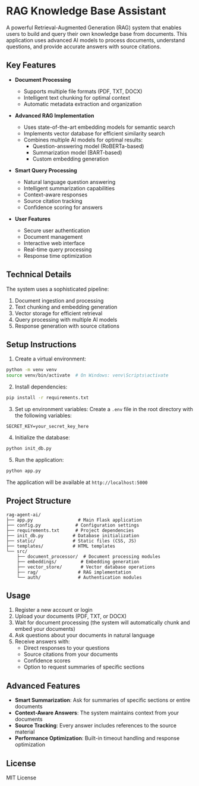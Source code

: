 # RAG Knowledge Base Assistant

A powerful Retrieval-Augmented Generation (RAG) system that enables users to build and query their own knowledge base from documents. This application uses advanced AI models to process documents, understand questions, and provide accurate answers with source citations.

## Key Features

- **Document Processing**
  - Supports multiple file formats (PDF, TXT, DOCX)
  - Intelligent text chunking for optimal context
  - Automatic metadata extraction and organization

- **Advanced RAG Implementation**
  - Uses state-of-the-art embedding models for semantic search
  - Implements vector database for efficient similarity search
  - Combines multiple AI models for optimal results:
    - Question-answering model (RoBERTa-based)
    - Summarization model (BART-based)
    - Custom embedding generation

- **Smart Query Processing**
  - Natural language question answering
  - Intelligent summarization capabilities
  - Context-aware responses
  - Source citation tracking
  - Confidence scoring for answers

- **User Features**
  - Secure user authentication
  - Document management
  - Interactive web interface
  - Real-time query processing
  - Response time optimization

## Technical Details

The system uses a sophisticated pipeline:
1. Document ingestion and processing
2. Text chunking and embedding generation
3. Vector storage for efficient retrieval
4. Query processing with multiple AI models
5. Response generation with source citations

## Setup Instructions

1. Create a virtual environment:
```bash
python -m venv venv
source venv/bin/activate  # On Windows: venv\Scripts\activate
```

2. Install dependencies:
```bash
pip install -r requirements.txt
```

3. Set up environment variables:
Create a `.env` file in the root directory with the following variables:
```
SECRET_KEY=your_secret_key_here
```

4. Initialize the database:
```bash
python init_db.py
```

5. Run the application:
```bash
python app.py
```

The application will be available at `http://localhost:5000`

## Project Structure

```
rag-agent-ai/
├── app.py                 # Main Flask application
├── config.py             # Configuration settings
├── requirements.txt      # Project dependencies
├── init_db.py           # Database initialization
├── static/              # Static files (CSS, JS)
├── templates/           # HTML templates
└── src/
    ├── document_processor/  # Document processing modules
    ├── embeddings/         # Embedding generation
    ├── vector_store/       # Vector database operations
    ├── rag/               # RAG implementation
    └── auth/              # Authentication modules
```

## Usage

1. Register a new account or login
2. Upload your documents (PDF, TXT, or DOCX)
3. Wait for document processing (the system will automatically chunk and embed your documents)
4. Ask questions about your documents in natural language
5. Receive answers with:
   - Direct responses to your questions
   - Source citations from your documents
   - Confidence scores
   - Option to request summaries of specific sections

## Advanced Features

- **Smart Summarization**: Ask for summaries of specific sections or entire documents
- **Context-Aware Answers**: The system maintains context from your documents
- **Source Tracking**: Every answer includes references to the source material
- **Performance Optimization**: Built-in timeout handling and response optimization

## License

MIT License 